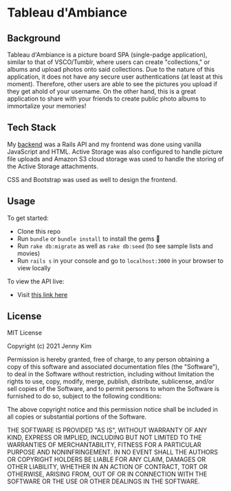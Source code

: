 # Tableau d'Ambiance

## Background

Tableau d'Ambiance is a picture board SPA (single-padge application), similar to that of VSCO/Tumblr, where users can create "collections," or albums and upload photos onto said collections. Due to the nature of this application, it does not have any secure user authentications (at least at this moment). Therefore, other users are able to see the pictures you upload if they get ahold of your username. On the other hand, this is a great application to share with your friends to create public photo albums to immortalize your memories!

## Tech Stack

My [backend](https://github.com/kim-jenny5/tableau-dambiance-backend) was a Rails API and my frontend was done using vanilla JavaScript and HTML. Active Storage was also configured to handle picture file uploads and Amazon S3 cloud storage was used to handle the storing of the Active Storage attachments.

CSS and Bootstrap was used as well to design the frontend.

## Usage

To get started:

- Clone this repo
- Run `bundle` or `bundle install` to install the gems 💎
- Run `rake db:migrate` as well as `rake db:seed` (to see sample lists and movies)
- Run `rails s` in your console and go to `localhost:3000` in your browser to view locally

To view the API live:

- Visit [this link here](https://tableau-dambiance.herokuapp.com/)

## License

MIT License

Copyright (c) 2021 Jenny Kim

Permission is hereby granted, free of charge, to any person obtaining a copy of this software and associated documentation files (the "Software"), to deal in the Software without restriction, including without limitation the rights to use, copy, modify, merge, publish, distribute, sublicense, and/or sell copies of the Software, and to permit persons to whom the Software is furnished to do so, subject to the following conditions:

The above copyright notice and this permission notice shall be included in all copies or substantial portions of the Software.

THE SOFTWARE IS PROVIDED "AS IS", WITHOUT WARRANTY OF ANY KIND, EXPRESS OR IMPLIED, INCLUDING BUT NOT LIMITED TO THE WARRANTIES OF MERCHANTABILITY, FITNESS FOR A PARTICULAR PURPOSE AND NONINFRINGEMENT. IN NO EVENT SHALL THE AUTHORS OR COPYRIGHT HOLDERS BE LIABLE FOR ANY CLAIM, DAMAGES OR OTHER LIABILITY, WHETHER IN AN ACTION OF CONTRACT, TORT OR OTHERWISE, ARISING FROM, OUT OF OR IN CONNECTION WITH THE SOFTWARE OR THE USE OR OTHER DEALINGS IN THE SOFTWARE.
